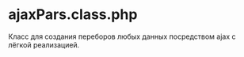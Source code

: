 ajaxPars.class.php
========
Класс для создания переборов любых данных посредством ajax c лёгкой реализацией.
